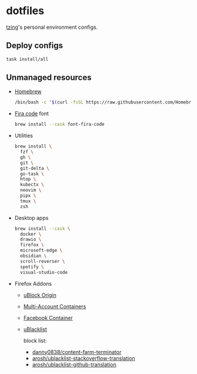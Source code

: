 # dotfiles

[tzing](https://github.com/tzing)'s personal environment configs.


## Deploy configs

```bash
task install/all
```


## Unmanaged resources

* [Homebrew](https://brew.sh/)

  ```bash
  /bin/bash -c "$(curl -fsSL https://raw.githubusercontent.com/Homebrew/install/HEAD/install.sh)"
  ```

* [Fira code](https://github.com/tonsky/FiraCode) font

  ```bash
  brew install --cask font-fira-code
  ```

* Utilities

  ```bash
  brew install \
    fzf \
    gh \
    git \
    git-delta \
    go-task \
    htop \
    kubectx \
    neovim \
    pipx \
    tmux \
    zsh
  ```

* Desktop apps

  ```bash
  brew install --cask \
    docker \
    drawio \
    firefox \
    microsoft-edge \
    obsidian \
    scroll-reverser \
    spotify \
    visual-studio-code
  ```

* Firefox Addons

  * [uBlock Origin](https://addons.mozilla.org/zh-TW/firefox/addon/ublock-origin/)
  * [Multi-Account Containers](https://addons.mozilla.org/zh-TW/firefox/addon/multi-account-containers/)
  * [Facebook Container](https://addons.mozilla.org/zh-TW/firefox/addon/facebook-container/)
  * [uBlacklist](https://addons.mozilla.org/zh-TW/firefox/addon/ublacklist/)

    block list:

    - [danny0838/content-farm-terminator](https://danny0838.github.io/content-farm-terminator/zh/subscriptions-ublacklist)
    - [arosh/ublacklist-stackoverflow-translation](https://github.com/arosh/ublacklist-stackoverflow-translation)
    - [arosh/ublacklist-github-translation](https://github.com/arosh/ublacklist-github-translation)
